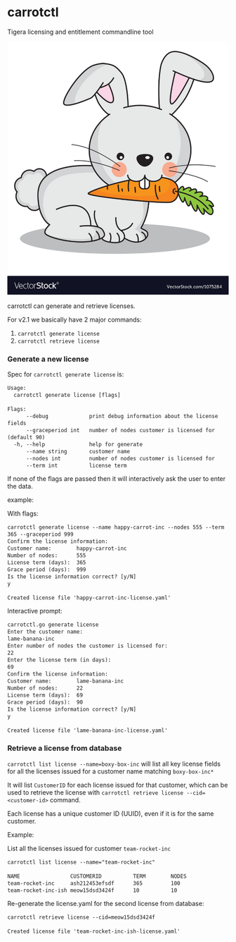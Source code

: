 # carrotctl

Tigera licensing and entitlement commandline tool

![carrotctl](./carrabbit.jpg)


carrotctl can generate and retrieve licenses.

For v2.1 we basically have 2 major commands:

1. `carrotctl generate license`
2. `carrotctl retrieve license`

### Generate a new license

Spec for `carrotctl generate license` is:

```
Usage:
  carrotctl generate license [flags]

Flags:
      --debug             print debug information about the license fields
      --graceperiod int   number of nodes customer is licensed for (default 90)
  -h, --help              help for generate
      --name string       customer name
      --nodes int         number of nodes customer is licensed for
      --term int          license term
```

If none of the flags are passed then it will interactively ask the user to enter the data.

example:

With flags:
```
carrotctl generate license --name happy-carrot-inc --nodes 555 --term 365 --graceperiod 999
Confirm the license information:
Customer name:        happy-carrot-inc
Number of nodes:      555
License term (days):  365
Grace period (days):  999
Is the license information correct? [y/N]
y

Created license file 'happy-carrot-inc-license.yaml'
```

Interactive prompt:

```
carrotctl.go generate license
Enter the customer name:
lame-banana-inc
Enter number of nodes the customer is licensed for:
22
Enter the license term (in days):
69
Confirm the license information:
Customer name:        lame-banana-inc
Number of nodes:      22
License term (days):  69
Grace period (days):  90
Is the license information correct? [y/N]
y

Created license file 'lame-banana-inc-license.yaml'
```

### Retrieve a license from database

`carrotctl list license --name=boxy-box-inc` will list all key license fields for all the licenses issued for a customer name matching `boxy-box-inc*`

It will list `CustomerID` for each license issued for that customer, which can be used to retrieve the 
license with `carrotctl retrieve license --cid=<customer-id>` command.

Each license has a unique customer ID (UUID), even if it is for the same customer.

Example:

List all the licenses issued for customer `team-rocket-inc`
```
carrotctl list license --name="team-rocket-inc"

NAME                CUSTOMERID          TERM        NODES
team-rocket-inc     ash212453efsdf      365         100
team-rocket-inc-ish meow15dsd3424f      10          10
```

Re-generate the license.yaml for the second license from database:

```
carrotctl retrieve license --cid=meow15dsd3424f

Created license file 'team-rocket-inc-ish-license.yaml'
```